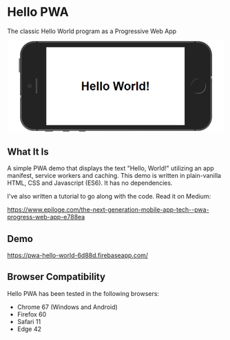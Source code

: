 # Hello PWA
The classic Hello World program as a Progressive Web App

![Hello World Screenshot](./screenshot.jpg "Hello World Screenshot")

## What It Is

A simple PWA demo that displays the text "Hello, World!" utilizing an app manifest, service workers and caching. This demo is written in plain-vanilla HTML, CSS and Javascript (ES6). It has no dependencies.

I've also written a tutorial to go along with the code. Read it on Medium:

https://www.epiloge.com/the-next-generation-mobile-app-tech--pwa-progress-web-app-e788ea

## Demo

https://pwa-hello-world-6d88d.firebaseapp.com/

## Browser Compatibility

Hello PWA has been tested in the following browsers:

* Chrome 67 (Windows and Android)
* Firefox 60
* Safari 11
* Edge 42
